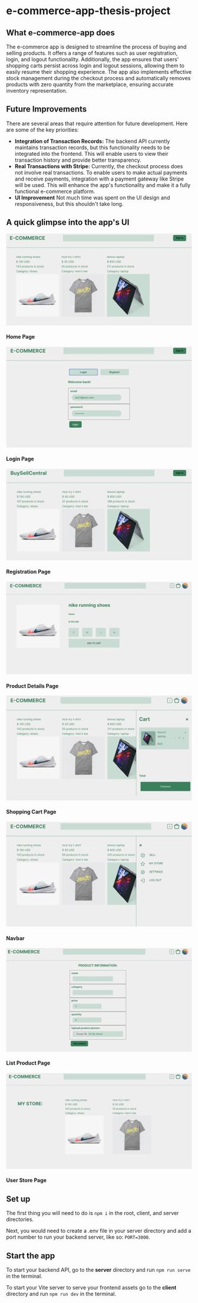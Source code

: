 # e-commerce-app-thesis-project

## What e-commerce-app does

The e-commerce app is designed to streamline the process of buying and selling products. It offers a range of features such as user registration, login, and logout functionality. Additionally, the app ensures that users' shopping carts persist across login and logout sessions, allowing them to easily resume their shopping experience. The app also implements effective stock management during the checkout process and automatically removes products with zero quantity from the marketplace, ensuring accurate inventory representation.

## Future Improvements

There are several areas that require attention for future development. Here are some of the key priorities:

- **Integration of Transaction Records:** The backend API currently maintains transaction records, but this functionality needs to be integrated into the frontend. This will enable users to view their transaction history and provide better transparency.
- **Real Transactions with Stripe:** Currently, the checkout process does not involve real transactions. To enable users to make actual payments and receive payments, integration with a payment gateway like Stripe will be used. This will enhance the app's functionality and make it a fully functional e-commerce platform.
- **UI Improvement** Not much time was spent on the UI design and responsiveness, but this shouldn't take long.

## A quick glimpse into the app's UI

![Home Page](/app%20screenshots/Screenshot%202023-06-18%20at%206.46.13%20PM.png)

#### Home Page

![Login Page](/app%20screenshots/Screenshot%202023-06-18%20at%206.46.53%20PM.png)

#### Login Page

![Registration Page](/app%20screenshots/Screenshot%202023-06-24%20at%205.39.46%20PM.png)

#### Registration Page

![Product Details Page](<app screenshots/Screenshot 2023-06-18 at 7.42.22 PM.png>)

#### Product Details Page

![Shopping Cart](/app%20screenshots/Screenshot%202023-06-18%20at%206.47.10%20PM.png)

#### Shopping Cart Page

![Navbar](/app%20screenshots/Screenshot%202023-06-18%20at%206.47.37%20PM.png)

#### Navbar

![List Product Page](/app%20screenshots/Screenshot%202023-06-18%20at%206.47.56%20PM.png)

#### List Product Page

![User Store](/app%20screenshots/Screenshot%202023-06-18%20at%206.48.08%20PM.png)

#### User Store Page

## Set up

The first thing you will need to do is `npm i` in the root, client, and server directories.

Next, you would need to create a .env file in your server directory and add a port number to run your backend server, like so: `PORT=3000`.

## Start the app

To start your backend API, go to the **server** directory and run `npm run serve` in the terminal.

To start your Vite server to serve your frontend assets go to the **client** directory and run `npm run dev` in the terminal.
